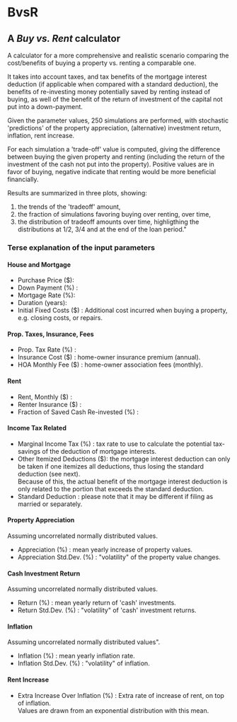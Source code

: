 BvsR
====

## A _Buy vs. Rent_ calculator

A calculator for a more comprehensive and realistic scenario comparing the cost/benefits of 
buying a property vs. renting a comparable one.

It takes into account taxes, and tax benefits of the mortgage interest deduction (if applicable when compared
with a standard deduction), the benefits of re-investing money potentially saved by renting instead of buying,
as well of the benefit of the return of investment of the capital not put into a down-payment.


Given the parameter values, 250 simulations are performed, with stochastic 'predictions' of 
the property appreciation, (alternative) investment return, inflation, rent increase.

For each simulation a 'trade-off' value is computed, giving the difference between buying the given
property and renting (including the return of the investment of the cash not put into the property).
Positive values are in favor of buying, negative indicate that renting would be more beneficial financially.

Results are summarized in three plots, showing:

1. the trends of the 'tradeoff' amount, 
2. the fraction of simulations favoring buying over renting, over time,
3. the distribution of tradeoff amounts over time, highligthing the distributions at 1/2, 3/4 and at the end of the loan period."

### Terse explanation of the input parameters

#### House and Mortgage

* Purchase Price ($): 
* Down Payment (%) :
* Mortgage Rate (%):
* Duration (years):
* Initial Fixed Costs ($) : Additional cost incurred when buying a property, e.g. closing costs, or repairs.

#### Prop. Taxes, Insurance, Fees

* Prop. Tax Rate (%) :
* Insurance Cost ($) : home-owner insurance premium (annual).
* HOA Monthly Fee ($) : home-owner association fees (monthly).
          
#### Rent

* Rent, Monthly ($) :
* Renter Insurance ($) :
* Fraction of Saved Cash Re-invested (%) :
    
#### Income Tax Related

* Marginal Income Tax (%) : tax rate to use to calculate the potential tax-savings of the deduction of mortgage interests.
* Other Itemized Deductions ($): the mortgage interest deduction can only be taken if one itemizes all deductions, thus losing the standard deduction (see next).  
				 Because of this, the actual benefit of the mortgage interest deduction is only related to the portion that exceeds the standard deduction.
* Standard Deduction : please note that it may be different if filing as married or separately.

#### Property Appreciation

Assuming uncorrelated normally distributed values.

* Appreciation (%) : mean yearly increase of property values.
* Appreciation Std.Dev. (%) : "volatility" of the property value changes.
          
#### Cash Investment Return

Assuming uncorrelated normally distributed values.

* Return (%) : mean yearly return of 'cash' investments.
* Return Std.Dev. (%) : "volatility" of 'cash' investment returns.

#### Inflation

Assuming uncorrelated normally distributed values".

* Inflation (%) : mean yearly inflation rate.
* Inflation Std.Dev. (%) : "volatility" of inflation.
          
#### Rent Increase

* Extra Increase Over Inflation (%) : Extra rate of increase of rent, on top of inflation.  
Values are drawn from an exponential distribution with this mean.


